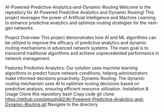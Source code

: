 
AI-Powered-Predictive-Analytics-and-Dynamic-Routing
Welcome to the repository for AI-Powered Predictive Analytics and Dynamic Routing! This project leverages the power of Artificial Intelligence and Machine Learning to enhance predictive analytics and optimize routing strategies for the next-gen networks.

Project Overview
This project demonstrates how AI and ML algorithms can be utilized to improve the efficacy of predictive analytics and dynamic routing mechanisms in advanced network systems. The main goal is to transcend traditional algorithms and achieve unprecedented performance in network management.

Features
Predictive Analytics: Our solution uses machine learning algorithms to predict future network conditions, helping administrators make informed decisions proactively.
Dynamic Routing: The dynamic routing mechanism uses AI to optimize routing decisions based on predictive analysis, ensuring efficient resource utilization.
Installation & Usage
Clone this repository
bash
Copy code
git clone https://github.com/pmushidi2/AI-Powered-Predictive-Analytics-and-Dynamic-Routing.git
Navigate to the directory
